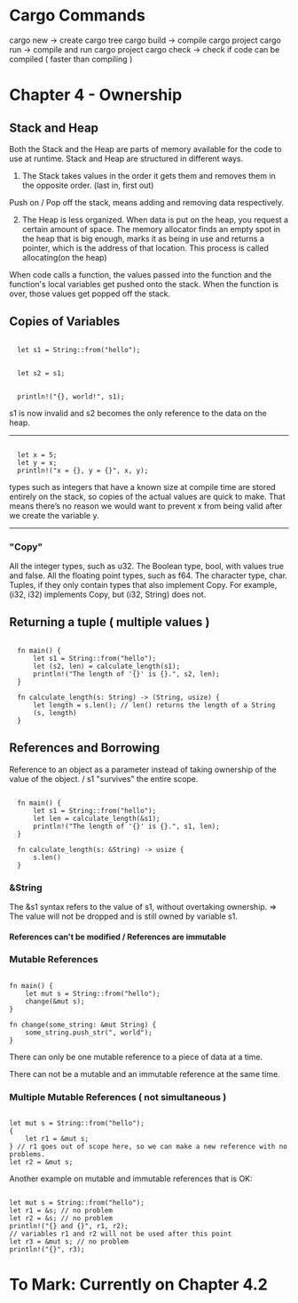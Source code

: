 # Cargo Commands

cargo new -> create cargo tree
cargo build  -> compile cargo project
cargo run -> compile and run cargo project
cargo check -> check if code can be compiled ( faster than compiling )


# Chapter 4 - Ownership

## Stack and Heap

Both the Stack and the Heap are parts of memory available for the code to use at runtime.
Stack and Heap are structured in different ways.

1. The Stack takes values in the order it gets them and removes them in the opposite order.
(last in, first out)

Push on / Pop off the stack, means adding and removing data respectively.

2. The Heap is less organized. When data is put on the heap, you request a certain amount
of space. The memory allocator finds an empty spot in the heap that is big enough, marks it as
being in use and returns a pointer, which is the address of that location. This process is called
allocating(on the heap)

When code calls a function, the values passed into the function and the function's local variables get pushed onto the stack.
When the function is over, those values get popped off the stack.

## Copies of Variables

<code>
  let s1 = String::from("hello");
  <br>
  let s2 = s1;
  <br>
  println!("{}, world!", s1);
</code>

s1 is now invalid and s2 becomes the only reference to the data on the heap.

-----

<code>
  let x = 5;
  let y = x;
  println!("x = {}, y = {}", x, y);
</code>

types such as integers that have a known size at compile time are stored entirely on the stack, so copies of the actual values are quick to make. That means there’s no reason we would want to prevent x from being valid after we create the variable y.

-----

### "Copy"

All the integer types, such as u32.
The Boolean type, bool, with values true and false.
All the floating point types, such as f64.
The character type, char.
Tuples, if they only contain types that also implement Copy. For example, (i32, i32) implements Copy, but (i32, String) does not.

## Returning a tuple ( multiple values )

<code>
  fn main() {
      let s1 = String::from("hello");
      let (s2, len) = calculate_length(s1);
      println!("The length of '{}' is {}.", s2, len);
  }
</code>

<code>
  fn calculate_length(s: String) -> (String, usize) {
      let length = s.len(); // len() returns the length of a String
      (s, length)
  }
</code>

## References and Borrowing

Reference to an object as a parameter instead of taking ownership of the value of the object. / s1 "survives" the entire scope.

<code>
  fn main() {
      let s1 = String::from("hello");
      let len = calculate_length(&s1);
      println!("The length of '{}' is {}.", s1, len);
  }
</code>

<code>
  fn calculate_length(s: &String) -> usize {
      s.len()
  }
</code>

### &String

The &s1 syntax refers to the value of s1, without overtaking ownership. => The value will not be dropped and is still owned by variable s1.

#### References can't be modified / References are immutable

### Mutable References

<code>
fn main() {
    let mut s = String::from("hello");
    change(&mut s);
}
</code>

<code>
fn change(some_string: &mut String) {
    some_string.push_str(", world");
}
</code>

There can only be one mutable reference to a piece of data at a time.

There can not be a mutable and an immutable reference at the same time.

### Multiple Mutable References ( not simultaneous )

<code>
let mut s = String::from("hello");
{
    let r1 = &mut s;
} // r1 goes out of scope here, so we can make a new reference with no problems.
let r2 = &mut s;
</code>

Another example on mutable and immutable references that is OK:

<code>
let mut s = String::from("hello");
let r1 = &s; // no problem
let r2 = &s; // no problem
println!("{} and {}", r1, r2);
// variables r1 and r2 will not be used after this point
let r3 = &mut s; // no problem
println!("{}", r3);
</code>

##

# To Mark: Currently on Chapter 4.2
